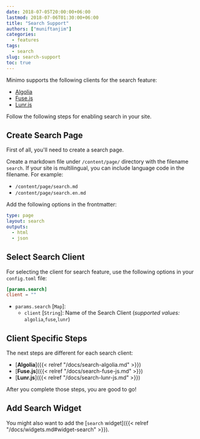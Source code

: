 ```yaml
---
date: 2018-07-05T20:00:00+06:00
lastmod: 2018-07-06T01:30:00+06:00
title: "Search Support"
authors: ["muniftanjim"]
categories:
  - features
tags:
  - search
slug: search-support
toc: true
---
```


Minimo supports the following clients for the search feature:

- [Algolia](https://www.algolia.com)
- [Fuse.js](http://fusejs.io)
- [Lunr.js](https://lunrjs.com)

Follow the following steps for enabling search in your site.

## Create Search Page

First of all, you'll need to create a search page.

Create a markdown file under `/content/page/` directory with the filename `search`. If your site is multilingual, you can include language code in the filename. For example:

- `/content/page/search.md`
- `/content/page/search.en.md`

Add the following options in the frontmatter:

```yaml
type: page
layout: search
outputs:
  - html
  - json
```

## Select Search Client

For selecting the client for search feature, use the following options in your `config.toml` file:

```toml
[params.search]
client = ""
```

- `params.search` [`Map`]:
  - `client` [`String`]: Name of the Search Client (_supported values:_ `algolia`,`fuse`,`lunr`)

## Client Specific Steps

The next steps are different for each search client:

- [**Algolia**]({{< relref "/docs/search-algolia.md" >}})
- [**Fuse.js**]({{< relref "/docs/search-fuse-js.md" >}})
- [**Lunr.js**]({{< relref "/docs/search-lunr-js.md" >}})

After you complete those steps, you are good to go!

## Add Search Widget

You might also want to add the [`search` widget]({{< relref "/docs/widgets.md#widget-search" >}}).
